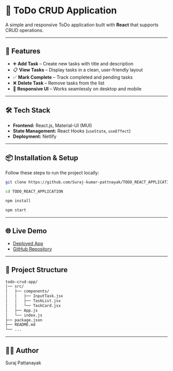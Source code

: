 # 📝 ToDo CRUD Application

A simple and responsive ToDo application built with **React** that supports CRUD operations.  


---

## 🚀 Features
- ➕ **Add Task** – Create new tasks with title and description  
- 📋 **View Tasks** – Display tasks in a clean, user-friendly layout  
- ✅ **Mark Complete** – Track completed and pending tasks  
- ❌ **Delete Task** – Remove tasks from the list  
- 🎨 **Responsive UI** – Works seamlessly on desktop and mobile  

---

## 🛠️ Tech Stack
- **Frontend:** React.js, Material-UI (MUI)  
- **State Management:** React Hooks (`useState`, `useEffect`)  
- **Deployment:** Netlify  

---

## 📦 Installation & Setup
Follow these steps to run the project locally:

```bash
git clone https://github.com/Suraj-kumar-pattnayak/TODO_REACT_APPLICATION.git

cd TODO_REACT_APPLICATION

npm install

npm start
```
---


## 🌐 Live Demo
-  [Deployed App](https://todo-react-crudx.netlify.app/)  
-  [GitHub Repository](https://github.com/Suraj-kumar-pattnayak/TODO_REACT_APPLICATION)


---

## 📂 Project Structure


```bash
todo-crud-app/
│── src/
│   ├── components/
│   │   ├── InputTask.jsx
│   │   ├── TaskList.jsx
│   │   └── TaskCard.jsx
│   ├── App.js
│   └── index.js
├── package.json
├── README.md
└── ...

```
---
## 👨‍💻 Author

Suraj Pattanayak



